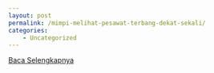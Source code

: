 ```yaml
---
layout: post
permalink: /mimpi-melihat-pesawat-terbang-dekat-sekali/
categories:
    - Uncategorized
---
```


[Baca Selengkapnya](/09)